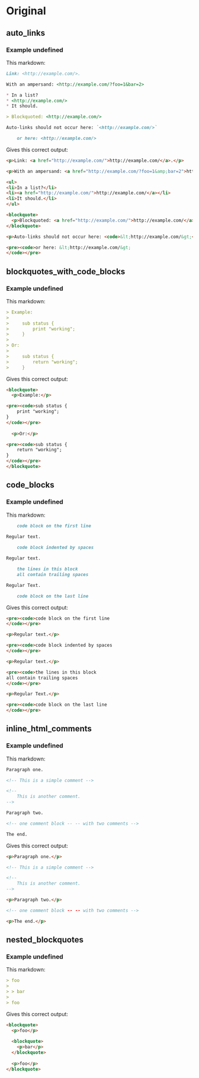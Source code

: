 # Original

## auto_links

### Example undefined

This markdown:


````````````markdown
Link: <http://example.com/>.

With an ampersand: <http://example.com/?foo=1&bar=2>

* In a list?
* <http://example.com/>
* It should.

> Blockquoted: <http://example.com/>

Auto-links should not occur here: `<http://example.com/>`

	or here: <http://example.com/>

````````````

Gives this correct output:


````````````html
<p>Link: <a href="http://example.com/">http://example.com/</a>.</p>

<p>With an ampersand: <a href="http://example.com/?foo=1&amp;bar=2">http://example.com/?foo=1&amp;bar=2</a></p>

<ul>
<li>In a list?</li>
<li><a href="http://example.com/">http://example.com/</a></li>
<li>It should.</li>
</ul>

<blockquote>
  <p>Blockquoted: <a href="http://example.com/">http://example.com/</a></p>
</blockquote>

<p>Auto-links should not occur here: <code>&lt;http://example.com/&gt;</code></p>

<pre><code>or here: &lt;http://example.com/&gt;
</code></pre>

````````````

## blockquotes_with_code_blocks

### Example undefined

This markdown:


````````````markdown
> Example:
> 
>     sub status {
>         print "working";
>     }
> 
> Or:
> 
>     sub status {
>         return "working";
>     }

````````````

Gives this correct output:


````````````html
<blockquote>
  <p>Example:</p>

<pre><code>sub status {
    print "working";
}
</code></pre>
  
  <p>Or:</p>

<pre><code>sub status {
    return "working";
}
</code></pre>
</blockquote>

````````````

## code_blocks

### Example undefined

This markdown:


````````````markdown
	code block on the first line
	
Regular text.

    code block indented by spaces

Regular text.

	the lines in this block  
	all contain trailing spaces  

Regular Text.

	code block on the last line

````````````

Gives this correct output:


````````````html
<pre><code>code block on the first line
</code></pre>

<p>Regular text.</p>

<pre><code>code block indented by spaces
</code></pre>

<p>Regular text.</p>

<pre><code>the lines in this block  
all contain trailing spaces  
</code></pre>

<p>Regular Text.</p>

<pre><code>code block on the last line
</code></pre>

````````````

## inline_html_comments

### Example undefined

This markdown:


````````````markdown
Paragraph one.

<!-- This is a simple comment -->

<!--
	This is another comment.
-->

Paragraph two.

<!-- one comment block -- -- with two comments -->

The end.

````````````

Gives this correct output:


````````````html
<p>Paragraph one.</p>

<!-- This is a simple comment -->

<!--
    This is another comment.
-->

<p>Paragraph two.</p>

<!-- one comment block -- -- with two comments -->

<p>The end.</p>

````````````

## nested_blockquotes

### Example undefined

This markdown:


````````````markdown
> foo
>
> > bar
>
> foo

````````````

Gives this correct output:


````````````html
<blockquote>
  <p>foo</p>
  
  <blockquote>
    <p>bar</p>
  </blockquote>
  
  <p>foo</p>
</blockquote>

````````````

